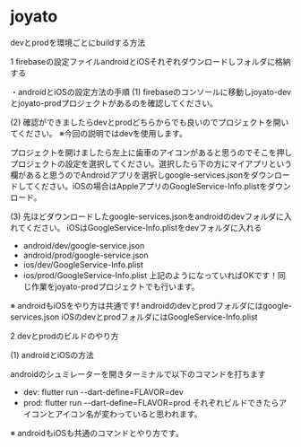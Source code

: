 # joyato
devとprodを環境ごとにbuildする方法

1 firebaseの設定ファイルandroidとiOSそれぞれダウンロードしフォルダに格納する

・androidとiOSの設定方法の手順
(1) firebaseのコンソールに移動しjoyato-devとjoyato-prodプロジェクトがあるのを確認してください。

(2) 確認ができましたらdevとprodどちらからでも良いのでプロジェクトを開いてください。
※今回の説明ではdevを使用します。

プロジェクトを開けましたら左上に歯車のアイコンがあると思うのでそこを押しプロジェクトの設定を選択してください。選択したら下の方にマイアプリという欄があると思うのでAndroidアプリを選択しgoogle-services.jsonをダウンロードしてください。iOSの場合はAppleアプリのGoogleService-Info.plistをダウンロード。

(3) 先ほどダウンロードしたgoogle-services.jsonをandroidのdevフォルダに入れてください。
iOSはGoogleService-Info.plistをdevフォルダに入れる

- android/dev/google-service.json
- android/prod/google-service.json
- ios/dev/GoogleService-Info.plist
- ios/prod/GoogleService-Info.plist
上記のようになっていればOKです！同じ作業をjoyato-prodプロジェクトでも行います。

※ androidもiOSをやり方は共通です!
androidのdevとprodフォルダにはgoogle-services.json
iOSのdevとprodフォルダにはGoogleService-Info.plist


2 devとprodのビルドのやり方

(1) androidとiOSの方法

androidのシュミレーターを開きターミナルで以下のコマンドを打ちます
- dev: flutter run --dart-define=FLAVOR=dev
- prod: flutter run --dart-define=FLAVOR=prod
それぞれビルドできたらアイコンとアイコン名が変わっていると思われます。

※ androidもiOSも共通のコマンドとやり方です。





